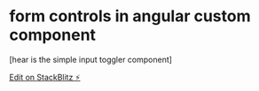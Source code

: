 # form controls in angular custom component
[hear is the simple input toggler component]

[Edit on StackBlitz ⚡️](https://stackblitz.com/edit/angular-zsehsi)
